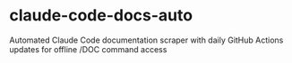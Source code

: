 # claude-code-docs-auto
Automated Claude Code documentation scraper with daily GitHub Actions updates for offline /DOC command access
